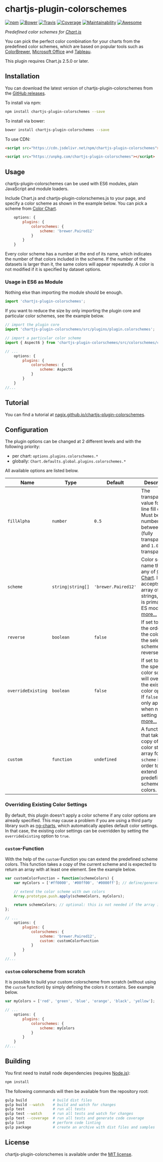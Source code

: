 # chartjs-plugin-colorschemes

[![npm](https://img.shields.io/npm/v/chartjs-plugin-colorschemes.svg?style=flat-square)](https://npmjs.com/package/chartjs-plugin-colorschemes) [![Bower](https://img.shields.io/bower/v/chartjs-plugin-colorschemes.svg?style=flat-square)](https://libraries.io/bower/chartjs-plugin-colorschemes) [![Travis](https://img.shields.io/travis/nagix/chartjs-plugin-colorschemes/master.svg?style=flat-square)](https://travis-ci.org/nagix/chartjs-plugin-colorschemes) [![Coverage](https://img.shields.io/codeclimate/coverage/nagix/chartjs-plugin-colorschemes.svg?style=flat-square)](https://codeclimate.com/github/nagix/chartjs-plugin-colorschemes)  [![Maintainability](https://img.shields.io/codeclimate/maintainability/nagix/chartjs-plugin-colorschemes.svg?style=flat-square)](https://codeclimate.com/github/nagix/chartjs-plugin-colorschemes) [![Awesome](https://awesome.re/badge-flat2.svg)](https://github.com/chartjs/awesome)

*Predefined color schemes for [Chart.js](https://www.chartjs.org)*

You can pick the perfect color combination for your charts from the predefined color schemes, which are based on popular tools such as [ColorBrewer](http://colorbrewer2.org), [Microsoft Office](https://products.office.com) and [Tableau](https://www.tableau.com).

This plugin requires Chart.js 2.5.0 or later.

## Installation

You can download the latest version of chartjs-plugin-colorschemes from the [GitHub releases](https://github.com/nagix/chartjs-plugin-colorschemes/releases/latest).

To install via npm:

```bash
npm install chartjs-plugin-colorschemes --save
```

To install via bower:

```bash
bower install chartjs-plugin-colorschemes --save
```

To use CDN:

```html
<script src="https://cdn.jsdelivr.net/npm/chartjs-plugin-colorschemes"></script>
```
```html
<script src="https://unpkg.com/chartjs-plugin-colorschemes"></script>
```

## Usage

chartjs-plugin-colorschemes can be used with ES6 modules, plain JavaScript and module loaders.

Include Chart.js and chartjs-plugin-colorschemes.js to your page, and specify a color scheme as shown in the example below. You can pick a scheme from [Color Chart](https://nagix.github.io/chartjs-plugin-colorschemes/colorchart.html).

```js
    options: {
        plugins: {
            colorschemes: {
                scheme: 'brewer.Paired12'
            }
        }
    }
```

Every color scheme has a number at the end of its name, which indicates the number of that colors included in the scheme. If the number of the datasets is larger than it, the same colors will appear repeatedly. A color is not modified if it is specified by dataset options.

### Usage in ES6 as Module

Nothing else than importing the module should be enough.

```js
import 'chartjs-plugin-colorschemes';
```

If you want to reduce the size by only importing the plugin core and particular color schemes, see the example below.

```js
// import the plugin core
import 'chartjs-plugin-colorschemes/src/plugins/plugin.colorschemes';

// import a particular color scheme
import { Aspect6 } from 'chartjs-plugin-colorschemes/src/colorschemes/colorschemes.office';

// ...
    options: {
        plugins: {
            colorschemes: {
                scheme: Aspect6
            }
        }
    }
//...
```

## Tutorial

You can find a tutorial at [nagix.github.io/chartjs-plugin-colorschemes](https://nagix.github.io/chartjs-plugin-colorschemes).

## Configuration

The plugin options can be changed at 2 different levels and with the following priority:

- per chart: `options.plugins.colorschemes.*`
- globally: `Chart.defaults.global.plugins.colorschemes.*`

All available options are listed below.

| Name | Type | Default | Description
| ---- | ---- | ------- | -----------
| `fillAlpha` | `number` | `0.5` | The transparency value for the line fill color. Must be a number between `0.0` (fully transparent) and `1.0` (no transparency).
| `scheme` | <code>string&#124;string[]</code> | `'brewer.Paired12'` | Color scheme name that is any of [Color Chart](https://nagix.github.io/chartjs-plugin-colorschemes/colorchart.html). It also accepts an array of color strings, which is primarily for ES modules. [more...](#usage-in-es6-as-module)
| `reverse` | `boolean` | `false` | If set to `true`, the order of the colors in the selected  scheme is reversed.
| `overrideExisting` | `boolean` | `false` | If set to `true`, the specified color scheme will override the existing color options. If `false`, it is only applied when no color setting exists. [more...](#overriding-existing-color-settings)
| `custom` | `function` | `undefined` | A function that takes a copy of the color string array for `scheme` in order to extend the predefined scheme colors. [more...](#custom-function)

### Overriding Existing Color Settings

By default, this plugin doesn't apply a color scheme if any color options are already specified. This may cause a problem if you are using a third party library such as [ng-charts](https://valor-software.com/ng2-charts/), which automatically applies default color settings. In that case, the existing color settings can be overridden by setting the `overrideExisting` option to `true`.

### `custom`-Function

With the help of the `custom`-Function you can extend the predefined scheme colors. This function takes a copy of the current scheme and is expected to return an array with at least one element. See the example below.

```js
var customColorFunction = function(schemeColors) {
    var myColors = ['#ff0000', '#00ff00', '#0000ff']; // define/generate own colors

    // extend the color scheme with own colors
    Array.prototype.push.apply(schemeColors, myColors);

    return schemeColors; // optional: this is not needed if the array is modified in place
};

// ...
    options: {
        plugins: {
            colorschemes: {
                scheme: 'brewer.Paired12',
                custom: customColorFunction
            }
        }
    }
//...

```

### `custom` colorscheme from scratch

It is possible to build your custom colorscheme from scratch (without using the `custom` function) by simply defining the colors it contains. See example below.

```js
var myColors = ['red', 'green', 'blue', 'orange', 'black', 'yellow'];

// ...
    options: {
        plugins: {
            colorschemes: {
                scheme: myColors
            }
        }
    }
//...

```

## Building

You first need to install node dependencies (requires [Node.js](https://nodejs.org/)):

```bash
npm install
```

The following commands will then be available from the repository root:

```bash
gulp build            # build dist files
gulp build --watch    # build and watch for changes
gulp test             # run all tests
gulp test --watch     # run all tests and watch for changes
gulp test --coverage  # run all tests and generate code coverage
gulp lint             # perform code linting
gulp package          # create an archive with dist files and samples
```

## License

chartjs-plugin-colorschemes is available under the [MIT license](https://opensource.org/licenses/MIT).
